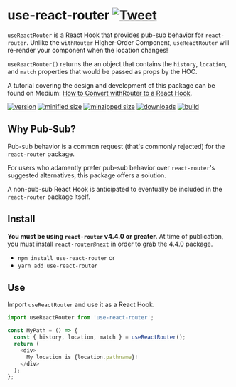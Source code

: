 # use-react-router [![Tweet](https://img.shields.io/twitter/url/http/shields.io.svg?style=social)](https://twitter.com/intent/tweet?text=Want%20to%20use%20react-router%20with%20Hooks?%20Now%20you%20can%20with%20use-react-router!&url=https://github.com/CharlesStover/use-react-router&via=CharlesStover&hashtags=react,reactjs,javascript,typescript,webdev,webdeveloper,webdevelopment)

`useReactRouter` is a React Hook that provides pub-sub behavior for `react-router`.
Unlike the `withRouter` Higher-Order Component, `useReactRouter` will re-render your component when the location changes!

`useReactRouter()` returns the an object that contains the `history`, `location`, and `match` properties that would be passed as props by the HOC.

A tutorial covering the design and development of this package can be found on Medium: [How to Convert withRouter to a React Hook](https://medium.com/@Charles_Stover/how-to-convert-withrouter-to-a-react-hook-19bb02a29ed6).

[![version](https://img.shields.io/npm/v/use-react-router.svg)](https://www.npmjs.com/package/use-react-router)
[![minified size](https://img.shields.io/bundlephobia/min/use-react-router.svg)](https://www.npmjs.com/package/use-react-router)
[![minzipped size](https://img.shields.io/bundlephobia/minzip/use-react-router.svg)](https://www.npmjs.com/package/use-react-router)
[![downloads](https://img.shields.io/npm/dt/use-react-router.svg)](https://www.npmjs.com/package/use-react-router)
[![build](https://api.travis-ci.com/CharlesStover/use-react-router.svg)](https://travis-ci.com/CharlesStover/use-react-router/)

## Why Pub-Sub?

Pub-sub behavior is a common request (that's commonly rejected) for the `react-router` package.

For users who adamently prefer pub-sub behavior over `react-router`'s suggested alternatives, this package offers a solution.

A non-pub-sub React Hook is anticipated to eventually be included in the `react-router` package itself.

## Install

**You must be using `react-router` v4.4.0 or greater.** At time of publication, you must install `react-router@next` in order to grab the 4.4.0 package.

* `npm install use-react-router` or
* `yarn add use-react-router`

## Use

Import `useReactRouter` and use it as a React Hook.

```JavaScript
import useReactRouter from 'use-react-router';

const MyPath = () => {
  const { history, location, match } = useReactRouter();
  return (
    <div>
      My location is {location.pathname}!
    </div>
  );
};

```
